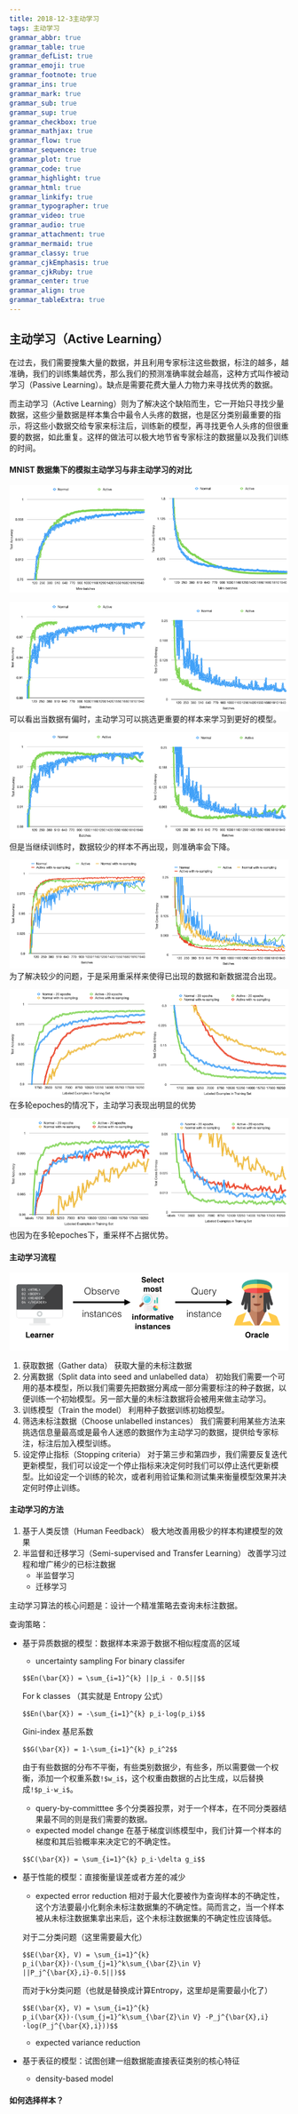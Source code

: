 ```yaml
---
title: 2018-12-3主动学习
tags: 主动学习
grammar_abbr: true
grammar_table: true
grammar_defList: true
grammar_emoji: true
grammar_footnote: true
grammar_ins: true
grammar_mark: true
grammar_sub: true
grammar_sup: true
grammar_checkbox: true
grammar_mathjax: true
grammar_flow: true
grammar_sequence: true
grammar_plot: true
grammar_code: true
grammar_highlight: true
grammar_html: true
grammar_linkify: true
grammar_typographer: true
grammar_video: true
grammar_audio: true
grammar_attachment: true
grammar_mermaid: true
grammar_classy: true
grammar_cjkEmphasis: true
grammar_cjkRuby: true
grammar_center: true
grammar_align: true
grammar_tableExtra: true
---
```



## 主动学习（Active Learning）

在过去，我们需要搜集大量的数据，并且利用专家标注这些数据，标注的越多，越准确，我们的训练集越优秀，那么我们的预测准确率就会越高，这种方式叫作被动学习（Passive Learning）。缺点是需要花费大量人力物力来寻找优秀的数据。

而主动学习（Active Learning）则为了解决这个缺陷而生，它一开始只寻找少量数据，这些少量数据是样本集合中最令人头疼的数据，也是区分类别最重要的指示，将这些小数据交给专家来标注后，训练新的模型，再寻找更令人头疼的但很重要的数据，如此重复。这样的做法可以极大地节省专家标注的数据量以及我们训练的时间。

#### MNIST 数据集下的模拟主动学习与非主动学习的对比
![正常的训练 V.S. 主动学习 （在一个epoch内）](./images/1543808026878.png)

![正常的训练 V.S. 主动学习 （在一个epoch内，数据样本有偏，含有极少的数字3）](./images/1543808097412.png)
可以看出当数据有偏时，主动学习可以挑选更重要的样本来学习到更好的模型。

![正常的训练 V.S. 主动学习 （在一个epoch内，数据样本有偏，含有极少的数字3）](./images/1543808208733.png)
但是当继续训练时，数据较少的样本不再出现，则准确率会下降。

![正常的训练 V.S. 主动学习 V.S. 正常的训练重采样 V.S. 主动学习重采样](./images/1543808247531.png)
为了解决较少的问题，于是采用重采样来使得已出现的数据和新数据混合出现。


![多epoch情况下的对比](./images/1543808351419.png)
在多轮epoches的情况下，主动学习表现出明显的优势

![多epoch情况下的对比（数据样本有偏，含有极少的数字3）](./images/1543808366622.png)
也因为在多轮epoches下，重采样不占据优势。


#### 主动学习流程

![Pool-Based Sampling](./images/1543816836667.png)

 1. 获取数据（Gather data）
	 获取大量的未标注数据
 2. 分离数据（Split data into seed and unlabelled data）
	 初始我们需要一个可用的基本模型，所以我们需要先把数据分离成一部分需要标注的种子数据，以便训练一个初始模型。另一部大量的未标注数据将会被用来做主动学习。
 3. 训练模型（Train the model）
	 利用种子数据训练初始模型。
 4. 筛选未标注数据（Choose unlabelled instances）
	 我们需要利用某些方法来挑选信息量最高或是最令人迷惑的数据作为主动学习的数据，提供给专家标注，标注后加入模型训练。
 5. 设定停止指标（Stopping criteria）
	 对于第三步和第四步，我们需要反复迭代更新模型，我们可以设定一个停止指标来决定何时我们可以停止迭代更新模型。比如设定一个训练的轮次，或者利用验证集和测试集来衡量模型效果并决定何时停止训练。


#### 主动学习的方法

 1. 基于人类反馈（Human Feedback）
	 极大地改善用极少的样本构建模型的效果
 2. 半监督和迁移学习（Semi-supervised and Transfer Learning）
	 改善学习过程和增广稀少的已标注数据
	- 半监督学习
	- 迁移学习

主动学习算法的核心问题是：设计一个精准策略去查询未标注数据。

查询策略：
 - 基于异质数据的模型：数据样本来源于数据不相似程度高的区域
	 - uncertainty sampling
	For binary classifer
	```mathjax!
	$$En(\bar{X}) = \sum_{i=1}^{k} ||p_i - 0.5||$$ 
	```
	For  k classes （其实就是 Entropy 公式）
	```mathjax!
	$$En(\bar{X}) = -\sum_{i=1}^{k} p_i·log(p_i)$$ 
	```
	Gini-index 基尼系数
	```mathjax!
	$$G(\bar{X}) = 1-\sum_{i=1}^{k} p_i^2$$ 
	```
	由于有些数据的分布不平衡，有些类别数据少，有些多，所以需要做一个权衡，添加一个权重系数`!$w_i$`，这个权重由数据的占比生成，以后替换成`!$p_i·w_i$`。
	 - query-by-committtee
		多个分类器投票，对于一个样本，在不同分类器结果最不同的则是我们需要的数据。
	 - expected model change
		 在基于梯度训练模型中，我们计算一个样本的梯度和其后验概率来决定它的不确定性。
	```mathjax!
	$$C(\bar{X}) = \sum_{i=1}^{k} p_i·\delta g_i$$ 
	```
 - 基于性能的模型：直接衡量误差或者方差的减少
	 - expected error reduction
		 相对于最大化要被作为查询样本的不确定性，这个方法要最小化剩余未标注数据集的不确定性。简而言之，当一个样本被从未标注数据集拿出来后，这个未标注数据集的不确定性应该降低。
    
	对于二分类问题（这里需要最大化）
	```mathjax!
	$$E(\bar{X}, V) = \sum_{i=1}^{k} p_i(\bar{X})·(\sum_{j=1}^k\sum_{\bar{Z}\in V} ||P_j^{\bar{X},i}-0.5||)$$	
	```
	而对于k分类问题（也就是替换成计算Entropy，这里却是需要最小化了）
	```mathjax!
	$$E(\bar{X}, V) = \sum_{i=1}^{k} p_i(\bar{X})·(\sum_{j=1}^k\sum_{\bar{Z}\in V} -P_j^{\bar{X},i}·log(P_j^{\bar{X},i}))$$	
	```
	 - expected variance reduction
		 
 - 基于表征的模型：试图创建一组数据能直接表征类别的核心特征
	 - density-based model

#### 如何选择样本？

